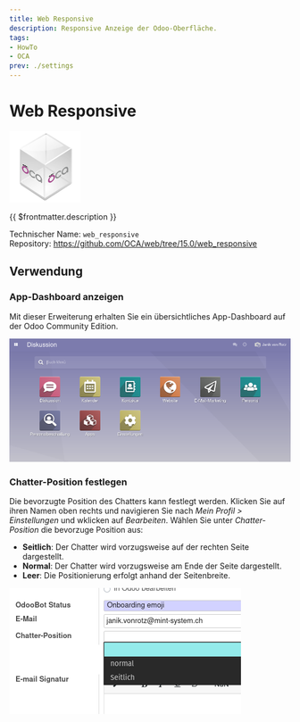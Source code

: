 ```yaml
---
title: Web Responsive
description: Responsive Anzeige der Odoo-Oberfläche.
tags:
- HowTo
- OCA
prev: ./settings
---
```

# Web Responsive
![icon_oca_app](attachments/icon_oca_app.png)

{{ $frontmatter.description }}

Technischer Name: `web_responsive`\
Repository: <https://github.com/OCA/web/tree/15.0/web_responsive>

## Verwendung

### App-Dashboard anzeigen

Mit dieser Erweiterung erhalten Sie ein übersichtliches App-Dashboard auf der Odoo Community Edition.

![](attachments/Web%20Responsive.png)

### Chatter-Position festlegen

Die bevorzugte Position des Chatters kann festlegt werden. Klicken Sie auf ihren Namen oben rechts und navigieren Sie nach *Mein Profil > Einstellungen* und wklicken auf *Bearbeiten*. Wählen Sie unter *Chatter-Position* die bevorzuge Position aus:

* **Seitlich**: Der Chatter wird vorzugsweise auf der rechten Seite dargestellt.
* **Normal**: Der Chatter wird vorzugsweise am Ende der Seite dargestellt.
* **Leer**: Die Positionierung erfolgt anhand der Seitenbreite.

![](attachments/Web%20Responsive%20Chatter-Position%20Auswahl.png)